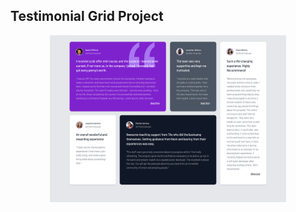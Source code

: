 ## Testimonial Grid Project

<p align="center">
<img src="images/testimonial-grid-tw-ss.png" alt="testimonial grid" style="width: 75%;"/>
</p>